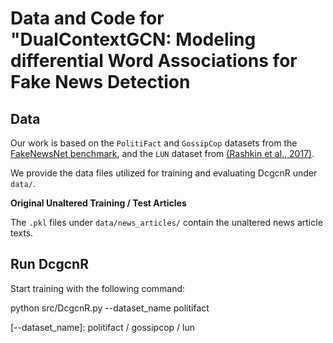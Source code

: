 # Data and Code for "DualContextGCN: Modeling differential Word Associations for Fake News Detection 


## Data
Our work is based on the `PolitiFact` and `GossipCop` datasets from the [FakeNewsNet benchmark](https://github.com/KaiDMML/FakeNewsNet), and the `LUN` dataset from [(Rashkin et al., 2017)](https://aclanthology.org/D17-1317.pdf). 

We provide the data files utilized for training and evaluating DcgcnR under `data/`. 

**Original Unaltered Training / Test Articles**

The `.pkl` files under `data/news_articles/` contain the unaltered news article texts. 



## Run DcgcnR
 

Start training with the following command:

python src/DcgcnR.py --dataset_name politifact

[--dataset_name]: politifact / gossipcop / lun


